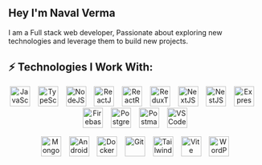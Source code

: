 ## Hey I'm Naval Verma

I am a Full stack web developer, Passionate about exploring new technologies and leverage them to build new projects.

## ⚡ Technologies I Work With:

<p align="center">
  <img
    src="https://cdn.jsdelivr.net/gh/devicons/devicon@latest/icons/javascript/javascript-original.svg"
    alt="JavaScript"
    width="40"
    height="40"
  />
  &nbsp;&nbsp;
  <img
    src="https://cdn.jsdelivr.net/gh/devicons/devicon@latest/icons/typescript/typescript-original.svg"
    alt="TypeScript"
    width="40"
    height="40"
  />
  &nbsp;&nbsp;
  <img
    src="https://cdn.jsdelivr.net/gh/devicons/devicon@latest/icons/nodejs/nodejs-original.svg"
    alt="NodeJS"
    width="40"
    height="40"
  />
  &nbsp;&nbsp;
  <img
    src="https://cdn.jsdelivr.net/gh/devicons/devicon@latest/icons/react/react-original.svg"
    alt="ReactJS"
    width="40"
    height="40"
  />
  &nbsp;&nbsp;
  <img
    src="https://cdn.jsdelivr.net/gh/devicons/devicon@latest/icons/reactrouter/reactrouter-original.svg"
    alt="ReactRouter"
    width="40"
    height="40"
  />
  &nbsp;&nbsp;
  <img
    src="https://cdn.jsdelivr.net/gh/devicons/devicon@latest/icons/redux/redux-original.svg"
    alt="ReduxToolkit"
    width="40"
    height="40"
  />
  &nbsp;&nbsp;
  <img
    src="https://cdn.jsdelivr.net/gh/devicons/devicon@latest/icons/nextjs/nextjs-original.svg"
    alt="NextJS"
    width="40"
    height="40"
  />
  &nbsp;&nbsp;
  <img
    src="https://cdn.jsdelivr.net/gh/devicons/devicon@latest/icons/nestjs/nestjs-original.svg"
    alt="NestJS"
    width="40"
    height="40"
  />
  &nbsp;&nbsp;
  <img
    src="https://cdn.jsdelivr.net/gh/devicons/devicon@latest/icons/express/express-original.svg"
    alt="ExpressJS"
    width="40"
    height="40"
  />
  &nbsp;&nbsp;
  <img
    src="https://cdn.jsdelivr.net/gh/devicons/devicon@latest/icons/firebase/firebase-original.svg"
    alt="Firebase"
    width="40"
    height="40"
  />
  &nbsp;&nbsp;
  <img
    src="https://cdn.jsdelivr.net/gh/devicons/devicon@latest/icons/postgresql/postgresql-original.svg"
    alt="Postgresql"
    width="40"
    height="40"
  />
  &nbsp;&nbsp;
  <img
    src="https://cdn.jsdelivr.net/gh/devicons/devicon@latest/icons/postman/postman-original.svg"
    alt="Postman"
    width="40"
    height="40"
  />
  &nbsp;&nbsp;
  <img
    src="https://cdn.jsdelivr.net/gh/devicons/devicon@latest/icons/vscode/vscode-original.svg"
    alt="VSCode"
    width="40"
    height="40"
  />
</p>
<p align="center">
  <img
    src="https://cdn.jsdelivr.net/gh/devicons/devicon@latest/icons/mongodb/mongodb-original.svg"
    alt="MongoDB"
    width="40"
    height="40"
  />
  &nbsp;&nbsp;
  <img
    src="https://cdn.jsdelivr.net/gh/devicons/devicon@latest/icons/androidstudio/androidstudio-original.svg"
    alt="AndroidStudio"
    width="40"
    height="40"
  />
  &nbsp;&nbsp;
  <img
    src="https://cdn.jsdelivr.net/gh/devicons/devicon@latest/icons/docker/docker-original.svg"
    alt="Docker"
    width="40"
    height="40"
  />
  &nbsp;&nbsp;
  <img
    src="https://cdn.jsdelivr.net/gh/devicons/devicon@latest/icons/git/git-original.svg"
    alt="Git"
    width="40"
    height="40"
  />
  &nbsp;&nbsp;
  <img
    src="https://cdn.jsdelivr.net/gh/devicons/devicon@latest/icons/tailwindcss/tailwindcss-original.svg"
    alt="Tailwind"
    width="40"
    height="40"
  />
  &nbsp;&nbsp;
  <img
    src="https://cdn.jsdelivr.net/gh/devicons/devicon@latest/icons/vitejs/vitejs-original.svg"
    alt="Vite"
    width="40"
    height="40"
  />
  &nbsp;&nbsp;
  <img
    src="https://cdn.jsdelivr.net/gh/devicons/devicon@latest/icons/wordpress/wordpress-plain.svg"
    alt="WordPress"
    width="40"
    height="40"
  />
</p>

